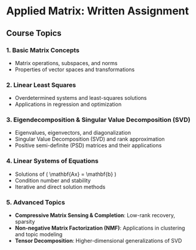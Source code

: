 # Applied Matrix: Written Assignment

## Course Topics

### **1. Basic Matrix Concepts**
- Matrix operations, subspaces, and norms
- Properties of vector spaces and transformations

### **2. Linear Least Squares**
- Overdetermined systems and least-squares solutions
- Applications in regression and optimization

### **3. Eigendecomposition & Singular Value Decomposition (SVD)**
- Eigenvalues, eigenvectors, and diagonalization
- Singular Value Decomposition (SVD) and rank approximation
- Positive semi-definite (PSD) matrices and their applications

### **4. Linear Systems of Equations**
- Solutions of \( \mathbf{Ax} = \mathbf{b} \)
- Condition number and stability
- Iterative and direct solution methods

### **5. Advanced Topics**
- **Compressive Matrix Sensing & Completion**: Low-rank recovery, sparsity
- **Non-negative Matrix Factorization (NMF)**: Applications in clustering and topic modeling
- **Tensor Decomposition**: Higher-dimensional generalizations of SVD

